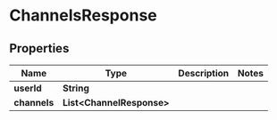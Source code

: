 

# ChannelsResponse


## Properties

| Name | Type | Description | Notes |
|------------ | ------------- | ------------- | -------------|
|**userId** | **String** |  |  |
|**channels** | **List&lt;ChannelResponse&gt;** |  |  |



